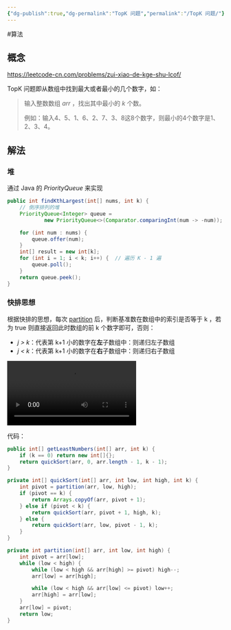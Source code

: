 ```yaml
---
{"dg-publish":true,"dg-permalink":"TopK 问题","permalink":"/TopK 问题/"}
---
```



#算法 

## 概念

https://leetcode-cn.com/problems/zui-xiao-de-kge-shu-lcof/

TopK 问题即从数组中找到最大或者最小的几个数字，如：

> 输入整数数组 *arr* ，找出其中最小的 *k* 个数。
> 
> 例如：输入4、5、1、6、2、7、3、8这8个数字，则最小的4个数字是1、2、3、4。

## 解法

### 堆

通过 Java 的 *PriorityQueue* 来实现

```java
public int findKthLargest(int[] nums, int k) {
	// 倒序排列的堆
	PriorityQueue<Integer> queue =
			new PriorityQueue<>(Comparator.comparingInt(num -> -num));

	for (int num : nums) {
		queue.offer(num);
	}
	int[] result = new int[k];
	for (int i = 1; i < k; i++) {  // 遍历 K - 1 遍
		queue.poll();
	}
	return queue.peek();
}
```

### 快排思想

根据快排的思想，每次 [partition](partition.md) 后，判断基准数在数组中的索引是否等于 k ，若为 true 则直接返回此时数组的前 k 个数字即可，否则：
- *j > k*：代表第 k+1 小的数字在**左**子数组中：则递归左子数组
- *j < k*：代表第 k+1 小的数字在**右**子数组中：则递归右子数组

![](屏幕录制2022-03-26%2022.10.58.mov)

代码：

```java
public int[] getLeastNumbers(int[] arr, int k) {
    if (k == 0) return new int[]{};
    return quickSort(arr, 0, arr.length - 1, k - 1);
}

private int[] quickSort(int[] arr, int low, int high, int k) {
    int pivot = partition(arr, low, high);
    if (pivot == k) {
        return Arrays.copyOf(arr, pivot + 1);
    } else if (pivot < k) {
        return quickSort(arr, pivot + 1, high, k);
    } else {
        return quickSort(arr, low, pivot - 1, k);
    }
}

private int partition(int[] arr, int low, int high) {
    int pivot = arr[low];
    while (low < high) {
        while (low < high && arr[high] >= pivot) high--;
        arr[low] = arr[high];

        while (low < high && arr[low] <= pivot) low++;
        arr[high] = arr[low];
    }
    arr[low] = pivot;
    return low;
}
```